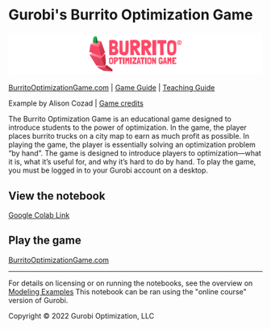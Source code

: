 # Gurobi's Burrito Optimization Game
![Burrito Optimization Game](util/bog_header.png)

[BurritoOptimizationGame.com](https://www.burritooptimizationgame.com/)
 | [Game Guide](https://www.gurobi.com/lp/academics/burrito-optimization-game-guide/#optimal-solutions)  |  [Teaching Guide](https://www.gurobi.com/lp/academics/burrito-optimization-teaching-guide/)

Example by Alison Cozad  | [Game credits](https://www.gurobi.com/lp/academics/burrito-optimization-game-guide/#who-built-this)


The Burrito Optimization Game is an educational game designed to introduce students to the power of optimization. In the game, the player places burrito trucks on a city map to earn as much profit as possible. In playing the game, the player is essentially solving an optimization problem “by hand”. The game is designed to introduce players to optimization—what it is, what it’s useful for, and why it’s hard to do by hand. To play the game, you must be logged in to your Gurobi account on a desktop.

## View the notebook

[Google Colab Link](https://colab.research.google.com/github/Gurobi/modeling-examples/blob/master/burrito_optimization_game/burrito_optimization_game.ipynb)

## Play the game
[BurritoOptimizationGame.com](https://www.burritooptimizationgame.com/)


----
For details on licensing or on running the notebooks, see the overview on [Modeling Examples](../)
This notebook can be ran using the "online course" version of Gurobi.

Copyright © 2022 Gurobi Optimization, LLC
